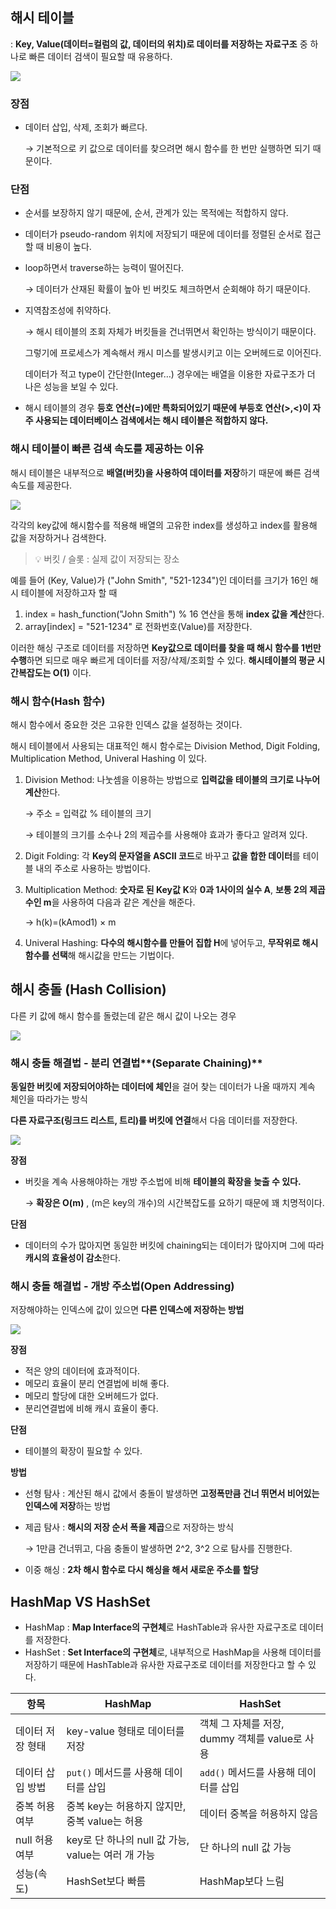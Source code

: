 ## 해시 테이블

: **Key, Value(데이터=컬럼의 값, 데이터의 위치)로 데이터를 저장하는 자료구조** 중 하나로 빠른 데이터 검색이 필요할 때 유용하다.

![](https://velog.velcdn.com/images/dlgosla/post/99256066-e70b-42b4-abb9-b4ab9f4c7b3b/image.png)

### 장점

- 데이터 삽입, 삭제, 조회가 빠르다.
    
    → 기본적으로 키 값으로 데이터를 찾으려면 해시 함수를 한 번만 실행하면 되기 때문이다.
    

### 단점

- 순서를 보장하지 않기 때문에, 순서, 관계가 있는 목적에는 적합하지 않다.
- 데이터가 pseudo-random 위치에 저장되기 때문에 데이터를 정렬된 순서로 접근할 때 비용이 높다.
- loop하면서 traverse하는 능력이 떨어진다.
    
    → 데이터가 산재된 확률이 높아 빈 버킷도 체크하면서 순회해야 하기 때문이다.
    
- 지역참조성에 취약하다.
    
    → 해시 테이블의 조회 자체가 버킷들을 건너뛰면서 확인하는 방식이기 때문이다. 
    
    그렇기에 프로세스가 계속해서 캐시 미스를 발생시키고 이는 오버헤드로 이어진다. 
    
    데이터가 적고 type이 간단한(Integer…) 경우에는 배열을 이용한 자료구조가 더 나은 성능을 보일 수 있다.
    
- 해시 테이블의 경우 **등호 연산(=)에만 특화되어있기 때문에 부등호 연산(>,<)이 자주 사용되는 데이터베이스 검색에서는 해시 테이블은 적합하지 않다.**

### 해시 테이블이 빠른 검색 속도를 제공하는 이유

해시 테이블은 내부적으로 **배열(버킷)을 사용하여 데이터를 저장**하기 때문에 빠른 검색 속도를 제공한다.

![](https://img1.daumcdn.net/thumb/R1280x0/?scode=mtistory2&fname=https%3A%2F%2Fblog.kakaocdn.net%2Fdn%2Fb1zOw1%2FbtqL6HAW7jy%2FjpBA5pPkQFnfiZcPLakg00%2Fimg.png)

각각의 key값에 해시함수를 적용해 배열의 고유한 index를 생성하고 index를 활용해 값을 저장하거나 검색한다.

> 💡 버킷 / 슬롯 : 실제 값이 저장되는 장소
 


예를 들어 (Key, Value)가 ("John Smith", "521-1234")인 데이터를 크기가 16인 해시 테이블에 저장하고자 할 때

1. index = hash_function("John Smith") % 16 연산을 통해 **index 값을 계산**한다. 
2. array[index] = "521-1234" 로 전화번호(Value)를 저장한다.

이러한 해싱 구조로 데이터를 저장하면 **Key값으로 데이터를 찾을 때 해시 함수를 1번만 수행**하면 되므로 매우 빠르게 데이터를 저장/삭제/조회할 수 있다. **해시테이블의 평균 시간복잡도는 O(1)** 이다.

### 해시 함수(Hash 함수)

해시 함수에서 중요한 것은 고유한 인덱스 값을 설정하는 것이다.

해시 테이블에서 사용되는 대표적인 해시 함수로는 Division Method, Digit Folding, Multiplication Method, Univeral Hashing 이 있다.

1. Division Method: 나눗셈을 이용하는 방법으로 **입력값을 테이블의 크기로 나누어 계산**한다. 
    
    → 주소 = 입력값 % 테이블의 크기
    
    → 테이블의 크기를 소수나 2의 제곱수를 사용해야 효과가 좋다고 알려져 있다.
    
2. Digit Folding: 각 **Key의 문자열을 ASCII 코드**로 바꾸고 **값을 합한 데이터**를 테이블 내의 주소로 사용하는 방법이다.
3. Multiplication Method: **숫자로 된 Key값** **K**와 **0과 1사이의 실수 A**, **보통 2의 제곱수인 m**을 사용하여 다음과 같은 계산을 해준다. 
    
    → h(k)=(kAmod1) × m
    
4. Univeral Hashing: **다수의 해시함수를 만들어 집합 H**에 넣어두고, **무작위로 해시함수를 선택**해 해시값을 만드는 기법이다.

## 해시 충돌 (Hash Collision)

다른 키 값에 해시 함수를 돌렸는데 같은 해시 값이 나오는 경우

![](https://velog.velcdn.com/images/dlgosla/post/cdb800e9-6077-40cc-b1c2-0fd07c5dedc2/image.png)

### 해시 충돌 해결법 - 분리 연결법**(Separate Chaining)**

**동일한 버킷에 저장되어야하는 데이터에 체인**을 걸어 찾는 데이터가 나올 때까지 계속 체인을 따라가는 방식

**다른 자료구조(링크드 리스트, 트리)를 버킷에 연결**해서 다음 데이터를 저장한다.

![](https://velog.velcdn.com/images/dlgosla/post/c5fdcadc-6f0f-49de-82cd-a06bcc2ed3c7/image.png)

**장점**

- 버킷을 계속 사용해야하는 개방 주소법에 비해 **테이블의 확장을 늦출 수 있다.**
    
    → **확장은 O(m)** , (m은 key의 개수)의 시간복잡도를 요하기 때문에 꽤 치명적이다.
    

**단점**

- 데이터의 수가 많아지면 동일한 버킷에 chaining되는 데이터가 많아지며 그에 따라 **캐시의 효율성이 감소**한다.

### 해시 충돌 해결법 - 개방 주소법(**Open Addressing)**

저장해야하는 인덱스에 값이 있으면 **다른 인덱스에 저장하는 방법**

![](https://velog.velcdn.com/images/dlgosla/post/e8f788d3-9574-4939-8e75-510a1ed0cf4a/image.png)

**장점**

- 적은 양의 데이터에 효과적이다.
- 메모리 효율이 분리 연결법에 비해 좋다.
- 메모리 할당에 대한 오버헤드가 없다.
- 분리연결법에 비해 캐시 효율이 좋다.

**단점**

- 테이블의 확장이 필요할 수 있다.

**방법**

- 선형 탐사 : 계산된 해시 값에서 충돌이 발생하면 **고정폭만큼 건너 뛰면서 비어있는 인덱스에 저장**하는 방법
- 제곱 탐사 : **해시의 저장 순서 폭을 제곱**으로 저장하는 방식
    
    → 1만큼 건너뛰고, 다음 충돌이 발생하면 2^2, 3^2 으로 탐사를 진행한다.
    
- 이중 해싱 : **2차 해시 함수로 다시 해싱을 해서 새로운 주소를 할당**

## HashMap VS HashSet

- HashMap : **Map Interface의 구현체**로 HashTable과 유사한 자료구조로 데이터를 저장한다.
- HashSet : **Set Interface의 구현체**로, 내부적으로 HashMap을 사용해 데이터를 저장하기 때문에 HashTable과 유사한 자료구조로 데이터를 저장한다고 할 수 있다.

| 항목 | HashMap | HashSet |
| --- | --- | --- |
| 데이터 저장 형태 | key-value 형태로 데이터를 저장 | 객체 그 자체를 저장, dummy 객체를 value로 사용 |
| 데이터 삽입 방법 | `put()` 메서드를 사용해 데이터를 삽입 | `add()` 메서드를 사용해 데이터를 삽입 |
| 중복 허용 여부 | 중복 key는 허용하지 않지만, 중복 value는 허용 | 데이터 중복을 허용하지 않음 |
| null 허용 여부 | key로 단 하나의 null 값 가능, value는 여러 개 가능 | 단 하나의 null 값 가능 |
| 성능(속도) | HashSet보다 빠름 | HashMap보다 느림 |